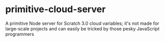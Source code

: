 # primitive-cloud-server
A primitive Node server for Scratch 3.0 cloud variables; it's not made for large-scale projects and can easily be tricked by those pesky JavaScript programmers
